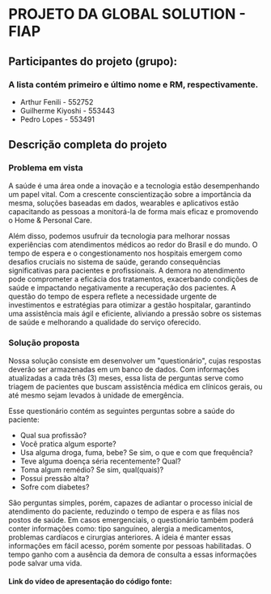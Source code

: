 <h1>PROJETO DA GLOBAL SOLUTION - FIAP</h1>

<h2>Participantes do projeto (grupo):</h2>
<h3>A lista contém primeiro e último nome e RM, respectivamente.</h3>
<ul>
  <li>Arthur Fenili - 552752</li>
  <li>Guilherme Kiyoshi - 553443</li>
  <li>Pedro Lopes - 553491</li>
</ul>

<h2>Descrição completa do projeto</h2>

<h3>Problema em vista</h3>

<p>A saúde é uma área onde a inovação e a tecnologia estão desempenhando um papel vital.
  Com a crescente conscientização sobre a importância da mesma, soluções baseadas em dados, wearables e aplicativos estão capacitando as pessoas a monitorá-la de forma mais eficaz e promovendo o Home & Personal Care.
</p>
<p>
  Além disso, podemos usufruir da tecnologia para melhorar nossas experiências com atendimentos médicos ao
  redor do Brasil e do mundo.
  O tempo de espera e o congestionamento nos hospitais emergem como desafios cruciais no sistema de saúde,
  gerando consequências significativas para pacientes e profissionais. A demora no atendimento pode
  comprometer a eficácia dos tratamentos, exacerbando condições de saúde e impactando negativamente a
  recuperação dos pacientes. A questão do tempo de espera reflete a necessidade urgente de investimentos e
  estratégias para otimizar a gestão
  hospitalar, garantindo uma assistência mais ágil e eficiente, aliviando a pressão sobre os sistemas de
  saúde e melhorando a qualidade do serviço oferecido.
</p>

<h3>Solução proposta</h3>

<p>Nossa solução consiste em desenvolver um "questionário", cujas respostas deverão ser armazenadas em um banco de dados.
   Com informações atualizadas a cada três (3) meses, essa lista de perguntas serve como triagem de pacientes que buscam assistência médica em clínicos gerais, ou até mesmo sejam levados à unidade de emergência.
</p>
<p>
  Esse questionário contém as seguintes perguntas sobre a saúde do paciente:
</p>

<ul>
  <li>Qual sua profissão?</li>
  <li>Você pratica algum esporte?</li>
  <li>Usa alguma droga, fuma, bebe? Se sim, o que e com que frequência?</li>
  <li>Teve alguma doença séria recentemente? Qual?</li>
  <li>Toma algum remédio? Se sim, qual(quais)?</li>
  <li>Possui pressão alta?</li>
  <li>Sofre com diabetes?</li>
</ul>

<p>
  São perguntas simples, porém, capazes de adiantar o processo inicial de atendimento do paciente, reduzindo o tempo de espera e as filas nos postos de saúde.
  Em casos emergenciais, o questionário também poderá conter informações como: tipo sanguíneo, alergia a medicamentos, problemas cardíacos e cirurgias anteriores.
  A ideia é manter essas informações em fácil acesso, porém somente por pessoas habilitadas. O tempo ganho com a ausência da demora de consulta a essas informações pode salvar uma vida.
</p>

<h4>Link do vídeo de apresentação do código fonte: </h4>
